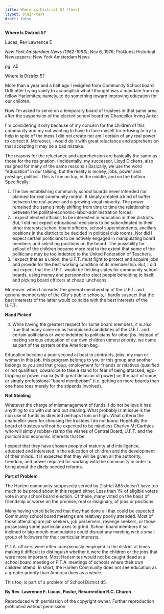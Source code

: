 ```yaml
---
title: Where is District 5? (text)
layout: plain-text
draft: false
---
```


**Where Is District 5?**

Lucas, Rev Lawrence E

*New York Amsterdam News (1962-1993)*; Nov 6, 1976; ProQuest Historical Newspapers: New York Amsterdam News

pg. A5

Where·Is District 5?

More than a year and a half ago I resigned from Community School board Dd5 after trying vainly to accomplish what I thought was a mandate from my fellow Harlemites; namely, to do something toward improving education for our children.

Now I'm asked to serve on a temporary board of trustees in that same area after the suspension of the elected school board by Chancellor Irving Anker.

I'm considering it only because of my concern for the children of this community and my not wanting to have to face myself for refusing to try to help in spite of the mess I did not create nor am I certain of any real power to correct it. Moreover, I would do it with great reluctance and apprehension that accepting it may be a bad mistake.

The reasons for the reluctance and apprehension are basically the same as those for the resignation. (Incidentally, my successor, Lloyd Dickens, also resigned for many of the same reasons.) Basically, we use the word "education" in our talking, but the reality is money, jobs, power and prestige, politics. This is true on top, in the middle, and on the bottom. Specifically:
1. The law establishing community school boards never intended nor planned for real community rontrol. It simply created a kind of buffer between the real power and a growing vocal minority. The power remained the same simply shifting from time to time the relationship between the polilital-economic-labor-administration forces.
2. I expect elected officials to be interested in education in their districts. But, I did not expect educational decisions to be subordinated to their other interests; school board officers, school superintendents, ancillary positions in the district to be decided in political club rooms. Nor did I expect certain politicians to be actively engaged in manipulating board members and selecting positions on the board. The possibility for sellout of the children became more real to the extent that some of the politicians may be too indebted to the United Federation of Teachers.
3. I expect that as a union, the U.F.T. must fight to protect and acquire jobs and provide for the best
working condition of its membership. But, I did not expect that the U.F.T. would be fielding slates for community school boards, using money and personnel to elect people beholding to itself, and picking board officers at cheap luncheons.

Moreover. when I consider the general membership of the U.F.T. and general membership of the City's public schools, I hardly suspect that the best interests of the latter would coincide with the best interests of the U.F.T.

**Hand Picked**

4. While having the greatest respect for some board members, it is also true that many came on as handpicked candidates of the U.F.T. and certain politicians or were indebted to politicians for other jbs. Instead of making serious education of our own children utmost priority, we came as part of the system or the American
bag.

Education became a poor second at best to contracts, jobs, my man or woman in this job, this program belongs to you or this group and another belongs to you and that group, employment for friends or relatives (qualified or not qualified), cowardice to take a stand for fear of being attacked, ego-tripping or power mania (with great delusion of power) on the part of some, or simply professional "board memberism" (i.e. getting on more boards than one have toes merely for the stipends involved).

**Not Stealing**

Whatever the charge of mismanagement of funds, I do not believe it has anything to do with out and out stealing. What probably is at issue is the non use of funds as directed perhaps from on high. What criteria
the chancellor used for choosing the trustees I do not know. Hopefully the board of trustees will not be expected to be mindless Charley McCarthies who will simply rubber-stamp the wishes of Central Board, U.F.T. and the political and economic interests that be.

I expect that they have chosen people of maturity atid intelligence, educated and interested in the education of children and the development of their minds. It is expected that they will be given all the authority, freedom, and power required for working with the community in order to bring about the direly needed reforms. 

**Part of Problem**

The Harlem community supposedly served by District &65 doesn't have too much to be proud about in this regard either. Less than 1% of eligible voters vote in any school board election. Of these, many voted on the basis of friendship or worse on the promise, real or imaginary, of jobs or positions.

Many having voted believed that they had done all that could be expected. Community school board meetings are relativey poorly attended. Most of those attending are job seekers, job perservers, revenge seekers, or those possessing some particular axes to grind. School board members if so inclined or big-mouth manipulators could disrupt any meeting with a small group of followers for their particular interests.

P.T.A. officers were often conspicously employed in the district at times making it difficult to distinguish whether it were the children or the jobs that were more important. Most Harlemites would not be caught dead at a school board meeting or P.T.A. meetings of schools where their own children attend. In short, the Harlem Community does not see education as a greater priority than America does as a whole.

This too, is part of a problem of School District d5.

**By Rev. Lawrence E. Lucas, Pastor, Resurrection R.C. Church.**

Reproduced with permission of the copyright owner. Further reproduction prohibited without permission.
